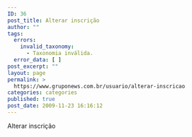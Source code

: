 ```yaml
---
ID: 36
post_title: Alterar inscrição
author: ""
tags:
  errors:
    invalid_taxonomy:
      - Taxonomia inválida.
  error_data: [ ]
post_excerpt: ""
layout: page
permalink: >
  https://www.gruponews.com.br/usuario/alterar-inscricao
categories: categories
published: true
post_date: 2009-11-23 16:16:12
---
```

Alterar inscrição